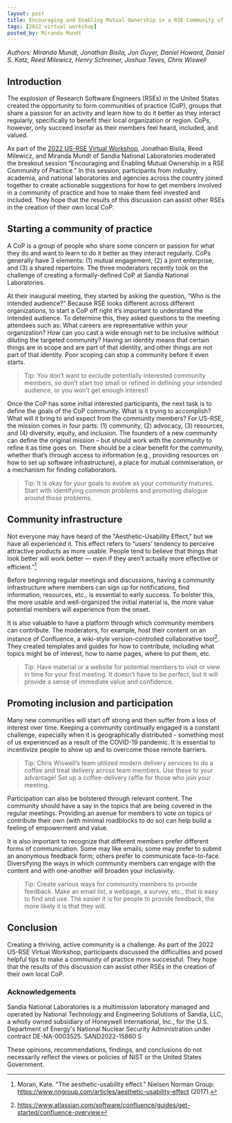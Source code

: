 ```yaml
---
layout: post
title: Encouraging and Enabling Mutual Ownership in a RSE Community of Practice
tags: [2022 virtual workshop]
posted_by: Miranda Mundt
---
```



_Authors: Miranda Mundt, Jonathan Bisila, Jon Guyer, Daniel Howard,
Daniel S. Katz, Reed Milewicz, Henry Schreiner, Joshua Teves, Chris Wiswell_

## Introduction

The explosion of Research Software Engineers (RSEs) in the United States
created the opportunity to form communities of practice (CoP), groups that
share a passion for an activity and learn how to do it better as they interact
regularly, specifically to benefit their local organization or region. CoPs,
however, only succeed insofar as their members feel heard, included, and valued.

As part of the [2022 US-RSE Virtual Workshop](https://us-rse.org/virtual-workshop-2022/),
Jonathan Bisila, Reed Milewicz, and Miranda Mundt of Sandia National Laboratories
moderated the breakout session “Encouraging and Enabling Mutual Ownership in a
RSE Community of Practice.” In this session, participants from industry,
academia, and national laboratories and agencies across the country joined
together to create actionable suggestions for how to get members involved in a
community of practice and how to make them feel invested and included. They
hope that the results of this discussion can assist other RSEs in the
creation of their own local CoP.

## Starting a community of practice

A CoP is a group of people who share some concern or passion for what they do
and want to learn to do it better as they interact regularly. CoPs generally
have 3 elements: (1) mutual engagement, (2) a joint enterprise, and (3) a
shared repertoire. The three moderators recently took on the challenge of
creating a formally-defined CoP at Sandia National Laboratories.

At their inaugural meeting, they started by asking the question, “Who is the
intended audience?” Because RSE looks different across different organizations,
to start a CoP off right it’s important to understand the intended audience.
To determine this, they asked questions to the meeting attendees such as: What
careers are representative within your organization? How can you cast a wide
enough net to be inclusive without diluting the targeted community? Having an
identity means that certain things are in scope and are part of that identity,
and other things are not part of that identity. Poor scoping can stop a
community before it even starts.

> Tip: You don’t want to exclude potentially interested community members, so don’t start too small or refined in defining your intended audience, or you won’t get enough interest!

Once the CoP has some initial interested participants, the next task is to
define the goals of the CoP community. What is it trying to accomplish? What
will it bring to and expect from the community members? For US-RSE, the mission
comes in four parts: (1) community, (2) advocacy, (3) resources, and (4)
diversity, equity, and inclusion. The founders of a new community can define
the original mission – but should work with the community to refine it as time
goes on. There should be a clear benefit for the community, whether that’s
through access to information (e.g., providing resources on how to set up
software infrastructure), a place for mutual commiseration, or a mechanism for
finding collaborators.

> Tip: It is okay for your goals to evolve as your community matures. Start with identifying common problems and promoting dialogue around those problems.

## Community infrastructure

Not everyone may have heard of the "Aesthetic-Usability Effect," but we have
all experienced it. This effect refers to “users’ tendency to perceive
attractive products as more usable. People tend to believe that things that
look better will work better — even if they aren’t actually more effective or
efficient.”[^1]

[^1]: Moran, Kate. "The aesthetic-usability effect." Nielsen Norman Group: https://www.nngroup.com/articles/aesthetic-usability-effect (2017).

Before beginning regular meetings and discussions, having a community
infrastructure where members can sign up for notifications, find information,
resources, etc., is essential to early success. To bolster this, the more usable
and well-organized the initial material is, the more value potential members
will experience from the onset.

It is also valuable to have a platform through which community members can
contribute. The moderators, for example, host their content on an instance of
Confluence, a wiki-style version-controlled collaborative tool[^2]. They created
templates and guides for how to contribute, including what topics might be of
interest, how to name pages, where to put them, etc.

[^2]: https://www.atlassian.com/software/confluence/guides/get-started/confluence-overview

> Tip: Have material or a website for potential members to visit or view in time for your first meeting. It doesn’t have to be perfect, but it will provide a sense of immediate value and confidence.

## Promoting inclusion and participation

Many new communities will start off strong and then suffer from a loss of
interest over time. Keeping a community continually engaged is a constant
challenge, especially when it is geographically distributed - something most
of us experienced as a result of the COVID-19 pandemic. It is essential to
incentivize people to show up and to overcome those remote barriers.

> Tip: Chris Wiswell’s team utilized modern delivery services to do a coffee and treat delivery across team members. Use these to your advantage! Set up a coffee-delivery raffle for those who join your meeting.

Participation can also be bolstered through relevant content. The community
should have a say in the topics that are being covered in the regular meetings.
Providing an avenue for members to vote on topics or contribute their own
(with minimal roadblocks to do so) can help build a feeling of empowerment and value.

It is also important to recognize that different members prefer different
forms of communication. Some may like emails; some may prefer to submit an
anonymous feedback form; others prefer to communicate face-to-face. Diversifying
the ways in which community members can engage with the content and with
one-another will broaden your inclusivity.

> Tip: Create various ways for community members to provide feedback. Make an email list, a webpage, a survey, etc., that is easy to find and use. The easier it is for people to provide feedback, the more likely it is that they will.

## Conclusion

Creating a thriving, active community is a challenge. As part of the 2022
US-RSE Virtual Workshop, participants discussed the difficulties and posed
helpful tips to make a community of practice more successful. They hope that
the results of this discussion can assist other RSEs in the creation of their
own local CoP.


### Acknowledgements

Sandia National Laboratories is a multimission laboratory managed and operated
by National Technology and Engineering Solutions of Sandia, LLC, a wholly owned
subsidiary of Honeywell International, Inc., for the U.S. Department of
Energy's National Nuclear Security Administration under contract DE-NA-0003525.
SAND2022-15860 S

These opinions, recommendations, findings, and conclusions do not necessarily
reflect the views or policies of NIST or the United States Government.
